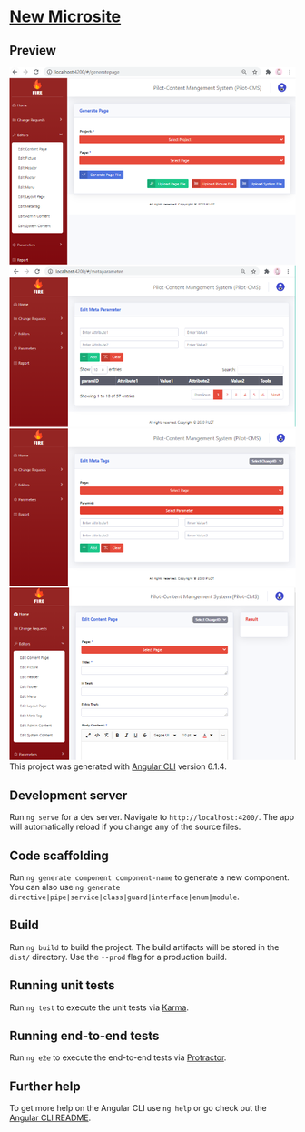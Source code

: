 # [New Microsite](https://pilot-cms-mathurada.web.app/)

## Preview

[![Preview](https://github.com/mathurada/CMS-Microsite/blob/master/cms1.PNG?raw=true)](https://github.com//mathurada/CMS-Microsite/blob/master/cms1.png?raw=true)
[![Preview](https://github.com/mathurada/CMS-Microsite/blob/master/cms2.PNG?raw=true)](https://github.com//mathurada/CMS-Microsite/blob/master/cms1.png?raw=true)
[![Preview](https://github.com/mathurada/CMS-Microsite/blob/master/cms3.PNG?raw=true)](https://github.com//mathurada/CMS-Microsite/blob/master/cms1.png?raw=true)
[![Preview](https://github.com/mathurada/CMS-Microsite/blob/master/cms4.PNG?raw=true)](https://github.com//mathurada/CMS-Microsite/blob/master/cms1.png?raw=true)
This project was generated with [Angular CLI](https://github.com/angular/angular-cli) version 6.1.4.

## Development server

Run `ng serve` for a dev server. Navigate to `http://localhost:4200/`. The app will automatically reload if you change any of the source files.

## Code scaffolding

Run `ng generate component component-name` to generate a new component. You can also use `ng generate directive|pipe|service|class|guard|interface|enum|module`.

## Build

Run `ng build` to build the project. The build artifacts will be stored in the `dist/` directory. Use the `--prod` flag for a production build.

## Running unit tests

Run `ng test` to execute the unit tests via [Karma](https://karma-runner.github.io).

## Running end-to-end tests

Run `ng e2e` to execute the end-to-end tests via [Protractor](http://www.protractortest.org/).

## Further help

To get more help on the Angular CLI use `ng help` or go check out the [Angular CLI README](https://github.com/angular/angular-cli/blob/master/README.md).